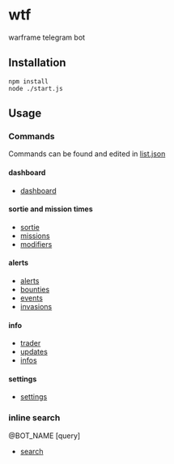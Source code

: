 # wtf
warframe telegram bot

## Installation

    npm install
    node ./start.js

## Usage

### Commands

Commands can be found and edited in [list.json](https://github.com/leo-lxps/wtf/blob/master/src/commands/list.json)

#### dashboard

- [dashboard](https://github.com/leo-lxps/wtf/blob/master/src/commands/dashboard/dashboard.js)

#### sortie and mission times

- [sortie](https://github.com/leo-lxps/wtf/blob/master/src/commands/sortie/sortie.js)
- [missions](https://github.com/leo-lxps/wtf/blob/master/src/commands/sortie/missions.js)
- [modifiers](https://github.com/leo-lxps/wtf/blob/master/src/commands/sortie/modifiers.js)

#### alerts

- [alerts](https://github.com/leo-lxps/wtf/blob/master/src/commands/checker/alerts.js)
- [bounties](https://github.com/leo-lxps/wtf/blob/master/src/commands/checker/bounties.js)
- [events](https://github.com/leo-lxps/wtf/blob/master/src/commands/checker/events.js)
- [invasions](https://github.com/leo-lxps/wtf/blob/master/src/commands/checker/invasions.js)


#### info

- [trader](https://github.com/leo-lxps/wtf/blob/master/src/commands/info/trader.js)
- [updates](https://github.com/leo-lxps/wtf/blob/master/src/commands/info/updates.js)
- [infos](https://github.com/leo-lxps/wtf/blob/master/src/commands/info/infos.js)


#### settings

- [settings](https://github.com/leo-lxps/wtf/blob/master/src/commands/settings/settings.js)

### inline search

@BOT_NAME [query]
    
 - [search](https://github.com/leo-lxps/wtf/blob/master/src/commands/search/search.js)

